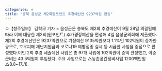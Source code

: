 ```yaml
---
categories: e
title: "충북 음성군 제2회원포인트 추경예산안 9237억원 편성"
---
```

ㅁ【청주일보】 김학모 기자 = 음성군은 충북도 제2회 추경예산이 9월 28일 의결됨에 따라 이에 대응한 제2회(원포인트) 추가경정예산을 편성해 4일 음성군의회에 제출했다.제2회 추경예산안은 9237억원으로 기정예산 9135억원보다 1.1%인 102억원이 증가한 규모로, 호우피해 재난지원금과 코로나19 예방접종 실시 등 시급한 사업을 중점으로 편성했다.이번 2회 추경 세출예산 사업은 총 97개 사업에 102억원이 증액 편성했고, 이중 군비는 43.5억원이 투입됐다. 주요 사업으로는 △농촌공간정비사업 1200백만원 △8.8~17./8.